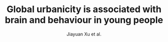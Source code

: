---
cat: gaia
subcat: platform
bestof: false
author: Jiayuan Xu et al.
title: Global urbanicity is associated with brain and behaviour in young people
journal: Nature Human Behaviour
year: 2022
type: article
url: https -//www.nature.com/articles/s41562-021-01204-7
doi: 10.1038/s41562-021-01204-7
---